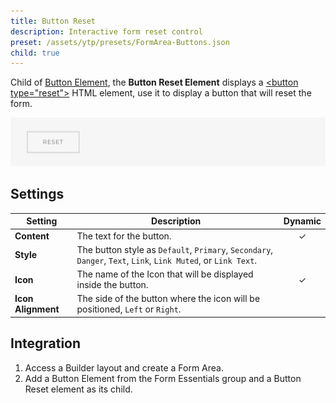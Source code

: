 ```yaml
---
title: Button Reset
description: Interactive form reset control
preset: /assets/ytp/presets/FormArea-Buttons.json
child: true
---
```


<!--@include: ./_partials/intro-->

Child of [Button Element](./button), the **Button Reset Element** displays a [\<button type="reset"\>](https://developer.mozilla.org/en-US/docs/Web/HTML/Element/input/reset) HTML element, use it to display a button that will reset the form.

![Button Reset Element](./assets/button-reset.webp)

## Settings

| Setting | Description | Dynamic |
| ------- | ----------- | :-----: |
| **Content** | The text for the button. | &#x2713; |
| **Style** | The button style as `Default`, `Primary`, `Secondary`, `Danger`, `Text`, `Link`, `Link Muted`, or `Link Text`. |
| **Icon** | The name of the Icon that will be displayed inside the button. | &#x2713; |
| **Icon Alignment** | The side of the button where the icon will be positioned, `Left` or `Right`. |

## Integration

1. Access a Builder layout and create a Form Area.
1. Add a Button Element from the Form Essentials group and a Button Reset element as its child.
